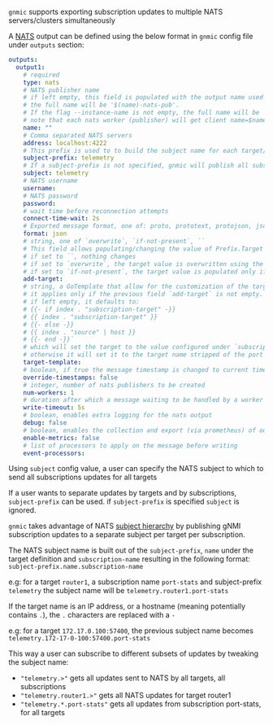 `gnmic` supports exporting subscription updates to multiple NATS servers/clusters simultaneously

A [NATS](https://docs.nats.io/) output can be defined using the below format in `gnmic` config file under `outputs` section:

```yaml
outputs:
  output1:
    # required
    type: nats 
    # NATS publisher name
    # if left empty, this field is populated with the output name used as output ID (output1 in this example).
    # the full name will be '$(name)-nats-pub'.
    # If the flag --instance-name is not empty, the full name will be '$(instance-name)-$(name)-nats-pub.
    # note that each nats worker (publisher) will get client name=$name-$index
    name: ""
    # Comma separated NATS servers
    address: localhost:4222 
    # This prefix is used to to build the subject name for each target/subscription
    subject-prefix: telemetry 
    # If a subject-prefix is not specified, gnmic will publish all subscriptions updates to a single subject configured under this field. Defaults to 'telemetry'
    subject: telemetry 
    # NATS username
    username: 
    # NATS password  
    password: 
    # wait time before reconnection attempts
    connect-time-wait: 2s 
    # Exported message format, one of: proto, prototext, protojson, json, event
    format: json 
    # string, one of `overwrite`, `if-not-present`, ``
    # This field allows populating/changing the value of Prefix.Target in the received message.
    # if set to ``, nothing changes 
    # if set to `overwrite`, the target value is overwritten using the template configured under `target-template`
    # if set to `if-not-present`, the target value is populated only if it is empty, still using the `target-template`
    add-target: 
    # string, a GoTemplate that allow for the customization of the target field in Prefix.Target.
    # it applies only if the previous field `add-target` is not empty.
    # if left empty, it defaults to:
    # {{- if index . "subscription-target" -}}
    # {{ index . "subscription-target" }}
    # {{- else -}}
    # {{ index . "source" | host }}
    # {{- end -}}`
    # which will set the target to the value configured under `subscription.$subscription-name.target` if any,
    # otherwise it will set it to the target name stripped of the port number (if present)
    target-template:
    # boolean, if true the message timestamp is changed to current time
    override-timestamps: false
    # integer, number of nats publishers to be created
    num-workers: 1 
    # duration after which a message waiting to be handled by a worker gets discarded
    write-timeout: 5s 
    # boolean, enables extra logging for the nats output
    debug: false
    # boolean, enables the collection and export (via prometheus) of output specific metrics
    enable-metrics: false 
    # list of processors to apply on the message before writing
    event-processors: 
```

Using `subject` config value, a user can specify the NATS subject to which to send all subscriptions updates for all targets

If a user wants to separate updates by targets and by subscriptions, `subject-prefix` can be used. if `subject-prefix` is specified `subject` is ignored.

`gnmic` takes advantage of NATS [subject hierarchy](https://docs.nats.io/nats-concepts/subjects#subject-hierarchies) by publishing gNMI subscription updates to a separate subject per target per subscription.

The NATS subject name is built out of the `subject-prefix`, `name` under the target definition and `subscription-name` resulting in the following format: `subject-prefix.name.subscription-name`

e.g: for a target `router1`, a subscription name `port-stats` and subject-prefix `telemetry` the subject name will be `telemetry.router1.port-stats`

If the target name is an IP address, or a hostname (meaning potentially contains `.`), the `.` characters are replaced with a `-`

e.g: for a target `172.17.0.100:57400`, the previous subject name becomes `telemetry.172-17-0-100:57400.port-stats`

This way a user can subscribe to different subsets of updates by tweaking the subject name:

* `"telemetry.>"` gets all updates sent to NATS by all targets, all subscriptions
* `"telemetry.router1.>"` gets all NATS updates for target router1
* `"telemetry.*.port-stats"` gets all updates from subscription port-stats, for all targets
